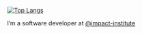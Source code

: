 [![Top Langs](https://github-readme-stats.vercel.app/api/top-langs/?username=chengh42&hide=Jupyter%20Notebook,html&layout=compact)](https://github.com/chengh42/github-readme-stats)

I’m a software developer at [@impact-institute](https://github.com/impact-institute)
